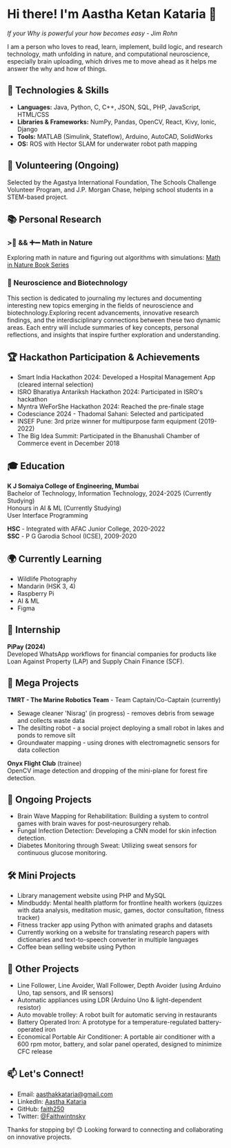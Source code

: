 <h1>Hi there! I'm Aastha Ketan Kataria 👋</h1>
<p><em>If your Why is powerful your how becomes easy - Jim Rohn</em></p>
<p>I am a person who loves to read, learn, implement, build logic, and research technology, math unfolding in nature, and computational neuroscience, especially brain uploading, which drives me to move ahead as it helps me answer the why and how of things.</p>

<h2>🔧 Technologies & Skills</h2>
<ul>
    <li><strong>Languages:</strong> Java, Python, C, C++, JSON, SQL, PHP, JavaScript, HTML/CSS</li>
    <li><strong>Libraries & Frameworks:</strong> NumPy, Pandas, OpenCV, React, Kivy, Ionic, Django</li>
    <li><strong>Tools:</strong> MATLAB (Simulink, Stateflow), Arduino, AutoCAD, SolidWorks</li>
    <li><strong>OS:</strong> ROS with Hector SLAM for underwater robot path mapping</li>
</ul>

<h2>🌱 Volunteering (Ongoing)</h2>
<p>Selected by the Agastya International Foundation, The Schools Challenge Volunteer Program, and J.P. Morgan Chase, helping school students in a STEM-based project.</p>

<h2>📚 Personal Research</h2>
<h3>>🌿 && ➕➖ Math in Nature</h3>
<p>Exploring math in nature and figuring out algorithms with simulations: <a href="https://sleepy-chanter-0d0.notion.site/Math-in-nature-book-series-9c068326c12a49f4b5f504ed1dea09a7?pvs=4">Math in Nature Book Series</a></p>
<h3>🧬 Neuroscience and Biotechnology</h3>
<p>This section is dedicated to journaling my lectures and documenting interesting new topics emerging in the fields of neuroscience and biotechnology.Exploring recent advancements, innovative research findings, and the interdisciplinary connections between these two dynamic areas. Each entry will include summaries of key concepts, personal reflections, and insights that inspire further exploration and understanding.</p>


<h2>🏆 Hackathon Participation & Achievements</h2>
<ul>
    <li>Smart India Hackathon 2024: Developed a Hospital Management App (cleared internal selection)</li>
    <li>ISRO Bharatiya Antariksh Hackathon 2024: Participated in ISRO's hackathon</li>
    <li>Myntra WeForShe Hackathon 2024: Reached the pre-finale stage</li>
    <li>Codesciance 2024 - Thadomal Sahani: Selected and participated</li>
    <li>INSEF Pune: 3rd prize winner for multipurpose farm equipment (2019-2022)</li>
    <li>The Big Idea Summit: Participated in the Bhanushali Chamber of Commerce event in December 2018</li>
</ul>
<h2>🎓 Education</h2>
<p><strong>K J Somaiya College of Engineering, Mumbai</strong><br>
   Bachelor of Technology, Information Technology, 2024-2025 (Currently Studying)<br>
   Honours in AI & ML (Currently Studying)<br>
   User Interface Programming</p>
<p><strong>HSC</strong> - Integrated with AFAC Junior College, 2020-2022<br>
   <strong>SSC</strong> - P G Garodia School (ICSE), 2009-2020</p>
   <h2>🌍 Currently Learning</h2>
<ul>
    <li>Wildlife Photography</li>
    <li>Mandarin (HSK 3, 4)</li>
    <li>Raspberry Pi</li>
    <li>AI & ML</li>
    <li>Figma</li>
</ul>

<h2>💼 Internship</h2>
<p><strong>PiPay (2024)</strong><br>
   Developed WhatsApp workflows for financial companies for products like Loan Against Property (LAP) and Supply Chain Finance (SCF).</p>

<h2>🚀 Mega Projects</h2>
<p><strong>TMRT - The Marine Robotics Team</strong> - Team Captain/Co-Captain (currently)</p>
<ul>
    <li>Sewage cleaner 'Nisrag' (in progress) - removes debris from sewage and collects waste data</li>
    <li>The desilting robot - a social project deploying a small robot in lakes and ponds to remove silt</li>
    <li>Groundwater mapping - using drones with electromagnetic sensors for data collection</li>
</ul>

<p><strong>Onyx Flight Club</strong> (trainee)<br>
   OpenCV image detection and dropping of the mini-plane for forest fire detection.</p>

<h2>📂 Ongoing Projects</h2>
<ul>
    <li>Brain Wave Mapping for Rehabilitation: Building a system to control games with brain waves for post-neurosurgery rehab.</li>
    <li>Fungal Infection Detection: Developing a CNN model for skin infection detection.</li>
    <li>Diabetes Monitoring through Sweat: Utilizing sweat sensors for continuous glucose monitoring.</li>
</ul>

<h2>🛠 Mini Projects</h2>
<ul>
    <li>Library management website using PHP and MySQL</li>
    <li>Mindbuddy: Mental health platform for frontline health workers (quizzes with data analysis, meditation music, games, doctor consultation, fitness tracker)</li>
    <li>Fitness tracker app using Python with animated graphs and datasets</li>
    <li>Currently working on a website for translating research papers with dictionaries and text-to-speech converter in multiple languages</li>
    <li>Coffee bean selling website using Python</li>
</ul>

<h2>🤖 Other Projects</h2>
<ul>
    <li>Line Follower, Line Avoider, Wall Follower, Depth Avoider (using Arduino Uno, tap sensors, and IR sensors)</li>
    <li>Automatic appliances using LDR (Arduino Uno & light-dependent resistor)</li>
    <li>Auto movable trolley: A robot built for automatic serving in restaurants</li>
    <li>Battery Operated Iron: A prototype for a temperature-regulated battery-operated iron</li>
    <li>Economical Portable Air Conditioner: A portable air conditioner with a 600 rpm motor, battery, and solar panel operated, designed to minimize CFC release</li>
</ul>

<h2>📫 Let's Connect!</h2>
<ul>
    <li>Email: <a href="mailto:aasthakkataria@gmail.com">aasthakkataria@gmail.com</a></li>
    <li>LinkedIn: <a href="https://in.linkedin.com/in/aastha-kataria-b5847426b">Aastha Kataria</a></li>
    <li>GitHub: <a href="https://github.com/faith250">faith250</a></li>
    <li>Twitter: <a href="https://twitter.com/Faithwintnsky">@Faithwintnsky</a></li>
</ul>

<p>Thanks for stopping by! 😊 Looking forward to connecting and collaborating on innovative projects.</p>
